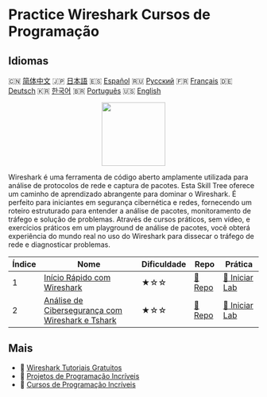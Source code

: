 # Practice Wireshark Cursos de Programação

## Idiomas

🇨🇳 [简体中文](README_zh.md) 🇯🇵 [日本語](README_ja.md) 🇪🇸 [Español](README_es.md) 🇷🇺 [Русский](README_ru.md) 🇫🇷 [Français](README_fr.md) 🇩🇪 [Deutsch](README_de.md) 🇰🇷 [한국어](README_ko.md) 🇧🇷 [Português](README_pt.md) 🇺🇸 [English](README.md) 

<div align="center">
<img width="128px" src="https://file.labex.io/path/OuFutztV2dPZ.png">
</div>

Wireshark é uma ferramenta de código aberto amplamente utilizada para análise de protocolos de rede e captura de pacotes. Esta Skill Tree oferece um caminho de aprendizado abrangente para dominar o Wireshark. É perfeito para iniciantes em segurança cibernética e redes, fornecendo um roteiro estruturado para entender a análise de pacotes, monitoramento de tráfego e solução de problemas. Através de cursos práticos, sem vídeo, e exercícios práticos em um playground de análise de pacotes, você obterá experiência do mundo real no uso do Wireshark para dissecar o tráfego de rede e diagnosticar problemas.

|   Índice | Nome                                                                                                                             | Dificuldade   | Repo                                                                                      | Prática                                                                                        |
|----------|----------------------------------------------------------------------------------------------------------------------------------|---------------|-------------------------------------------------------------------------------------------|------------------------------------------------------------------------------------------------|
|        1 | [Início Rápido com Wireshark](https://labex.io/pt/courses/quick-start-with-wireshark)                                            | ★☆☆           | [🔗 Repo](https://github.com/labex-labs/quick-start-with-wireshark)                       | [🚀 Iniciar Lab](https://labex.io/pt/courses/quick-start-with-wireshark)                       |
|        2 | [Análise de Cibersegurança com Wireshark e Tshark](https://labex.io/pt/courses/cybersecurity-analysis-with-wireshark-and-tshark) | ★☆☆           | [🔗 Repo](https://github.com/labex-labs/cybersecurity-analysis-with-wireshark-and-tshark) | [🚀 Iniciar Lab](https://labex.io/pt/courses/cybersecurity-analysis-with-wireshark-and-tshark) |

## Mais

- 🔗 [Wireshark Tutoriais Gratuitos](https://github.com/labex-labs/wireshark-free-tutorials)
- 🔗 [Projetos de Programação Incríveis](https://github.com/labex-labs/awesome-programming-projects)
- 🔗 [Cursos de Programação Incríveis](https://github.com/labex-labs/awesome-programming-courses)

